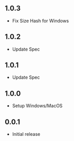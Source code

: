 ## 1.0.3

- Fix Size Hash for Windows

## 1.0.2

- Update Spec

## 1.0.1

- Update Spec

## 1.0.0

- Setup Windows/MacOS

## 0.0.1

- Initial release
